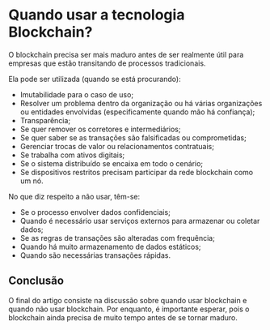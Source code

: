 # Quando usar a tecnologia Blockchain?


O blockchain precisa ser mais maduro antes de ser realmente útil para empresas que estão transitando de processos tradicionais. 

Ela pode ser utilizada (quando se está procurando):

- Imutabilidade para o caso de uso;
- Resolver um problema dentro da organização ou há várias organizações ou entidades envolvidas (especificamente quando mão há confiança);
- Transparência;
- Se quer remover os corretores e intermediários;
- Se quer saber se as transações são falsificadas ou comprometidas;
- Gerenciar trocas de valor ou relacionamentos contratuais;
- Se trabalha com ativos digitais;
- Se o sistema distribuído se encaixa em todo o cenário;
- Se dispositivos restritos precisam participar da rede blockchain como um nó.

No que diz respeito a não usar, têm-se:

- Se o processo envolver dados confidenciais;
- Quando é necessário usar serviços externos para armazenar ou coletar dados;
- Se as regras de transações são alteradas com frequência;
- Quando há muito armazenamento de dados estáticos;
- Quando são necessárias transações rápidas.

## Conclusão

O final do artigo consiste na discussão sobre quando usar blockchain e quando não usar blockchain. Por enquanto, é importante esperar, pois o blockchain ainda precisa de muito tempo antes de se tornar maduro.